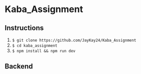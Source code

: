 # Kaba_Assignment

## Instructions
1. `$ git clone https://github.com/JayKay24/Kaba_Assignment`
2. `$ cd kaba_assignment`
3. `$ npm install && npm run dev`

## Backend